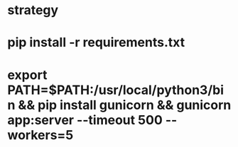 # strategy

# pip install -r requirements.txt

# export PATH=$PATH:/usr/local/python3/bin && pip install gunicorn && gunicorn app:server --timeout 500 --workers=5
